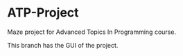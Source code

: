 # ATP-Project
Maze project for Advanced Topics In Programming course.

This branch has the GUI of the project.
